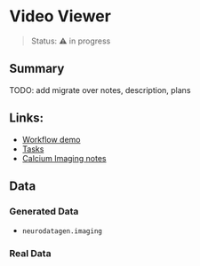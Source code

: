 # Video Viewer

> Status: :warning: in progress

## Summary
TODO: add migrate over notes, description, plans

## Links:
- [Workflow demo](./workflow_video-viewer.ipynb)
- [Tasks](https://github.com/orgs/holoviz-topics/projects/1/views/1?filterQuery=neuro-labels%3A%22*video-viewer*%22)
- [Calcium Imaging notes](https://github.com/holoviz-topics/neuro/wiki/Calcium-Imaging-notes)

## Data

### Generated Data
- `neurodatagen.imaging`
  

### Real Data
